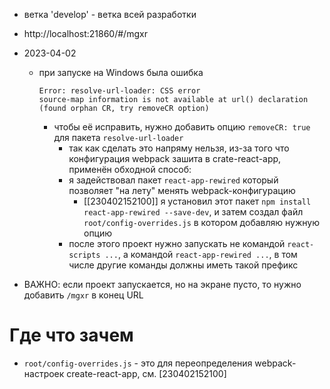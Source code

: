 - ветка 'develop' - ветка всей разработки

- http://localhost:21860/#/mgxr

- 2023-04-02
  - при запуске на Windows была ошибка 
    ```text
    Error: resolve-url-loader: CSS error
    source-map information is not available at url() declaration (found orphan CR, try removeCR option)
    ```
    - чтобы её исправить, нужно добавить опцию `removeCR: true` для пакета `resolve-url-loader`
      - так как сделать это напряму нельзя, из-за того что конфигурация webpack зашита в crate-react-app, применён обходной способ:
      - я задействовал пакет `react-app-rewired` который позволяет "на лету" менять webpack-конфигурацию
        - [[230402152100]] я установил этот пакет `npm install react-app-rewired --save-dev`, и затем создал файл `root/config-overrides.js` в котором добавляю нужную опцию
      - после этого проект нужно запускать не командой `react-scripts ...`, а командой `react-app-rewired ...`, в том числе другие команды должны иметь такой префикс

- ВАЖНО: если проект запускается, но на экране пусто, то нужно добавить `/mgxr` в конец URL

# Где что зачем
- `root/config-overrides.js` - это для переопределения webpack-настроек create-react-app, см. [230402152100]